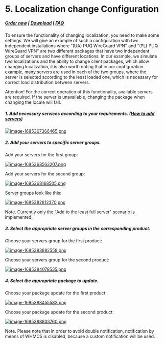 # 5. Localization change Сonfiguration

#####  [Order now](https://panel.puqcloud.com/index.php?rp=/store/whmcs-module-wireguard-vpn) | [Download](https://download.puqcloud.com/WHMCS/servers/PUQ_WHMCS-WireGuard-VPN/) | [FAQ](https://faq.puqcloud.com/)

To ensure the functionality of changing localization, you need to make some settings. We will give an example of such a configuration with two independent installations where "(UA) PUQ WireGuard VPN" and "(PL) PUQ WireGuard VPN" are two different packages that have two independent groups of servers and have different locations. In our example, we simulate two localizations and the ability to change client packages, which allow changing localization, it is also worth noting that in our configuration example, many servers are used in each of the two groups, where the server is selected according to the least loaded one, which is necessary for correct load distribution between servers.

<p class="callout warning">Attention! For the correct operation of this functionality, available servers are required. If the server is unavailable, changing the package when changing the locale will fail.</p>

##### 1. Add necessary services according to your requirements. ([How to add servers](https://doc.puq.info/books/wireguard-vpn-whmcs-module/page/3-add-server-puqvpncp-in-whmcs))

[![image-1685367366465.png](https://doc.puq.info/uploads/images/gallery/2023-05/scaled-1680-/image-1685367366465.png)](https://doc.puq.info/uploads/images/gallery/2023-05/image-1685367366465.png)

##### 2. Add your servers to specific server groups. 

Add your servers for the first group:

[![image-1685368563207.png](https://doc.puq.info/uploads/images/gallery/2023-05/scaled-1680-/image-1685368563207.png)](https://doc.puq.info/uploads/images/gallery/2023-05/image-1685368563207.png)

Add your servers for the second group:

[![image-1685368168505.png](https://doc.puq.info/uploads/images/gallery/2023-05/scaled-1680-/image-1685368168505.png)](https://doc.puq.info/uploads/images/gallery/2023-05/image-1685368168505.png)

Server groups look like this:

[![image-1685382812370.png](https://doc.puq.info/uploads/images/gallery/2023-05/scaled-1680-/image-1685382812370.png)](https://doc.puq.info/uploads/images/gallery/2023-05/image-1685382812370.png)

<p class="callout info">Note. Currently only the "Add to the least full server" scenario is implemented.</p>

##### 3. Select the appropriate server groups in the corresponding product.

Choose your servers group for the first product:

[![image-1685383882558.png](https://doc.puq.info/uploads/images/gallery/2023-05/scaled-1680-/image-1685383882558.png)](https://doc.puq.info/uploads/images/gallery/2023-05/image-1685383882558.png)

Choose your servers group for the second product:

[![image-1685384078535.png](https://doc.puq.info/uploads/images/gallery/2023-05/scaled-1680-/image-1685384078535.png)](https://doc.puq.info/uploads/images/gallery/2023-05/image-1685384078535.png)

##### 4. Select the appropriate package to update.

Choose your package update for the first product:

[![image-1685388455583.png](https://doc.puq.info/uploads/images/gallery/2023-05/scaled-1680-/image-1685388455583.png)](https://doc.puq.info/uploads/images/gallery/2023-05/image-1685388455583.png)

Choose your package update for the second product:

[![image-1685388803760.png](https://doc.puq.info/uploads/images/gallery/2023-05/scaled-1680-/image-1685388803760.png)](https://doc.puq.info/uploads/images/gallery/2023-05/image-1685388803760.png)

<p class="callout info">Note. Please note that in order to avoid double notification, notification by means of WHMCS is disabled, because a custom notification will be used.</p>